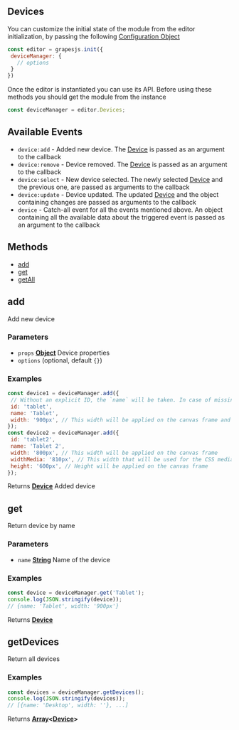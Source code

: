 <!-- Generated by documentation.js. Update this documentation by updating the source code. -->

## Devices

You can customize the initial state of the module from the editor initialization, by passing the following [Configuration Object][1]

```js
const editor = grapesjs.init({
 deviceManager: {
   // options
 }
})
```

Once the editor is instantiated you can use its API. Before using these methods you should get the module from the instance

```js
const deviceManager = editor.Devices;
```

## Available Events

*   `device:add` - Added new device. The [Device] is passed as an argument to the callback
*   `device:remove` - Device removed. The [Device] is passed as an argument to the callback
*   `device:select` - New device selected. The newly selected [Device] and the previous one, are passed as arguments to the callback
*   `device:update` - Device updated. The updated [Device] and the object containing changes are passed as arguments to the callback
*   `device` - Catch-all event for all the events mentioned above. An object containing all the available data about the triggered event is passed as an argument to the callback

## Methods

*   [add][2]
*   [get][3]
*   [getAll][4]

[Device]: device.html

## add

Add new device

### Parameters

*   `props` **[Object][5]** Device properties
*   `options`   (optional, default `{}`)

### Examples

```javascript
const device1 = deviceManager.add({
 // Without an explicit ID, the `name` will be taken. In case of missing `name`, a random ID will be created.
 id: 'tablet',
 name: 'Tablet',
 width: '900px', // This width will be applied on the canvas frame and for the CSS media
});
const device2 = deviceManager.add({
 id: 'tablet2',
 name: 'Tablet 2',
 width: '800px', // This width will be applied on the canvas frame
 widthMedia: '810px', // This width that will be used for the CSS media
 height: '600px', // Height will be applied on the canvas frame
});
```

Returns **[Device]** Added device

## get

Return device by name

### Parameters

*   `name` **[String][6]** Name of the device

### Examples

```javascript
const device = deviceManager.get('Tablet');
console.log(JSON.stringify(device));
// {name: 'Tablet', width: '900px'}
```

Returns **[Device]** 

## getDevices

Return all devices

### Examples

```javascript
const devices = deviceManager.getDevices();
console.log(JSON.stringify(devices));
// [{name: 'Desktop', width: ''}, ...]
```

Returns **[Array][7]<[Device]>** 

[1]: https://github.com/artf/grapesjs/blob/master/src/device_manager/config/config.js

[2]: #add

[3]: #get

[4]: #getAll

[5]: https://developer.mozilla.org/docs/Web/JavaScript/Reference/Global_Objects/Object

[6]: https://developer.mozilla.org/docs/Web/JavaScript/Reference/Global_Objects/String

[7]: https://developer.mozilla.org/docs/Web/JavaScript/Reference/Global_Objects/Array
